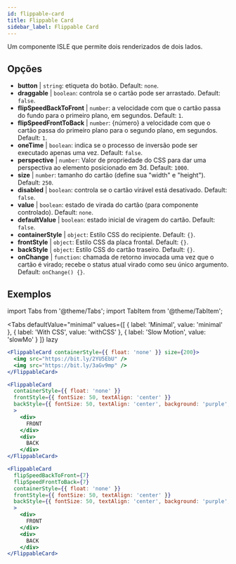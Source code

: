 ```yaml
---
id: flippable-card 
title: Flippable Card
sidebar_label: Flippable Card
---
```


Um componente ISLE que permite dois renderizados de dois lados.

## Opções

* __button__ | `string`: etiqueta do botão. Default: `none`.
* __draggable__ | `boolean`: controla se o cartão pode ser arrastado. Default: `false`.
* __flipSpeedBackToFront__ | `number`: a velocidade com que o cartão passa do fundo para o primeiro plano, em segundos. Default: `1`.
* __flipSpeedFrontToBack__ | `number`: {número} a velocidade com que o cartão passa do primeiro plano para o segundo plano, em segundos. Default: `1`.
* __oneTime__ | `boolean`: indica se o processo de inversão pode ser executado apenas uma vez. Default: `false`.
* __perspective__ | `number`: Valor de propriedade do CSS para dar uma perspectiva ao elemento posicionado em 3d. Default: `1000`.
* __size__ | `number`: tamanho do cartão (define sua "width" e "height"). Default: `250`.
* __disabled__ | `boolean`: controla se o cartão virável está desativado. Default: `false`.
* __value__ | `boolean`: estado de virada do cartão (para componente controlado). Default: `none`.
* __defaultValue__ | `boolean`: estado inicial de viragem do cartão. Default: `false`.
* __containerStyle__ | `object`: Estilo CSS do recipiente. Default: `{}`.
* __frontStyle__ | `object`: Estilo CSS da placa frontal. Default: `{}`.
* __backStyle__ | `object`: Estilo CSS do cartão traseiro. Default: `{}`.
* __onChange__ | `function`: chamada de retorno invocada uma vez que o cartão é virado; recebe o status atual virado como seu único argumento. Default: `onChange() {}`.


## Exemplos

import Tabs from '@theme/Tabs';
import TabItem from '@theme/TabItem';

<Tabs
    defaultValue="minimal"
    values={[
        { label: 'Minimal', value: 'minimal' },
        { label: 'With CSS', value: 'withCSS' },
        { label: 'Slow Motion', value: 'slowMo' }
    ]}
    lazy
>

<TabItem value="minimal">

```jsx live
<FlippableCard containerStyle={{ float: 'none' }} size={200}>
  <img src="https://bit.ly/2YU5EbU" />
  <img src="https://bit.ly/3aGv9mp" />
</FlippableCard>
```

</TabItem>

<TabItem value="withCSS">

```jsx live
<FlippableCard 
  containerStyle={{ float: 'none' }} 
  frontStyle={{ fontSize: 50, textAlign: 'center' }} 
  backStyle={{ fontSize: 50, textAlign: 'center', background: 'purple', color: 'white' }} 
  >
    <div>
      FRONT
    </div>
    <div>
      BACK
    </div>
</FlippableCard>
```

</TabItem>

<TabItem value="slowMo">

```jsx live
<FlippableCard 
  flipSpeedBackToFront={7} 
  flipSpeedFrontToBack={7}   
  containerStyle={{ float: 'none' }} 
  frontStyle={{ fontSize: 50, textAlign: 'center' }} 
  backStyle={{ fontSize: 50, textAlign: 'center', background: 'purple', color: 'white' }} 
  >
    <div>
      FRONT
    </div>
    <div>
      BACK
    </div>
</FlippableCard>
```

</TabItem>

</Tabs>
